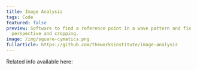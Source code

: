 ```yaml
---
title: Image Analysis
tags: Code
featured: false
preview: Software to find a reference point in a wave pattern and fix
  perspective and cropping.
image: /img/square-cymatics.png
fullarticle: https://github.com/theworksinstitute/image-analysis
---
```

Related info available here:
